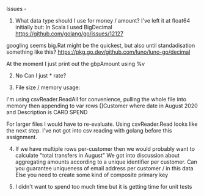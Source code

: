 
Issues -

1) What data type should I use for money / amount?
I've left it at float64 initially but:
In Scala I used BigDecimal
https://github.com/golang/go/issues/12127

googling seems big.Rat might be the quickest, but also until standadisation something like this?
https://pkg.go.dev/github.com/luno/luno-go/decimal

At the moment I just print out the gbpAmount using %v


2) No
Can I just * rate?

3) File size / memory usage:

I'm using csvReader.ReadAll for convenience, pulling the whole file into memory then appending to 
var rows []Customer where date in August 2020 and Description is CARD SPEND

For larger files I would have to re-evaluate. Using csvReader.Read looks like the next step.
I've not got into csv reading with golang before this assignment.

4) If we have multiple rows per-customer then we would probably want to calculate "total transfers in August"
We got into discussion about aggregating amounts according to a unique identifier per customer.
Can you guarantee uniqueness of email address per customer / in this data
Else you need to create some kind of composite primary key

5) I didn't want to spend too much time but it is getting time for unit tests